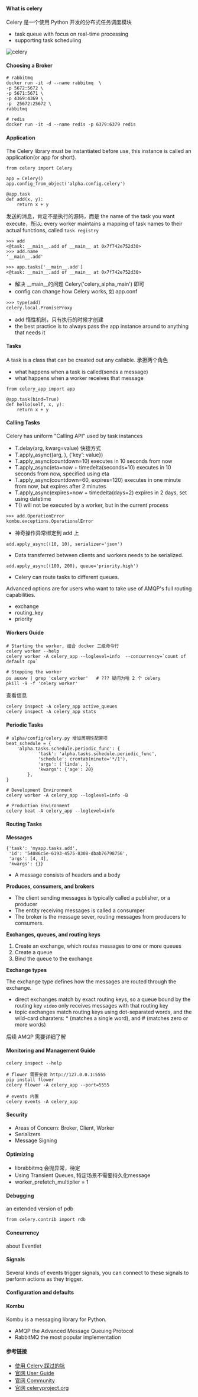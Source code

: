
#### What is celery
Celery 是一个使用 Python 开发的分布式任务调度模块
- task queue with focus on real-time processing
- supporting task scheduling

![celery](https://note.youdao.com/yws/res/28734/67FF6842945C4DD0B431938CDB55BE09)


#### Choosing a Broker
```
# rabbitmq
docker run -it -d --name rabbitmq  \
-p 5672:5672 \
-p 5671:5671 \
-p 4369:4369 \
-p  25672:25672 \
rabbitmq

# redis
docker run -it -d --name redis -p 6379:6379 redis
```

#### Application
The Celery library must be instantiated before use, this instance is called an application(or app for short).


```
from celery import Celery

app = Celery()
app.config_from_object('alpha.config.celery')

@app.task
def add(x, y):
    return x + y
```

发送的消息，肯定不是执行的源码，而是 the name of the task you want execute，所以: every worker maintains a mapping of task names to their actual functions, called `task registry`

```
>>> add
<@task: __main__.add of __main__ at 0x7f742e752d30>
>>> add.name
'__main__.add'

>>> app.tasks['__main__.add']
<@task: __main__.add of __main__ at 0x7f742e752d30>
```
- 解决 __main__的问题 Celery('celery_alpha_main') 即可
- config can change how Celery works, 如 app.conf

```
>>> type(add)
celery.local.PromiseProxy
```
- add 惰性机制，只有执行的时候才创建
- the best practice is to always pass the app instance around to anything that needs it


#### Tasks
A task is a class that can be created out any callable. 承担两个角色
- what happens when a task is called(sends a message)
- what happens when a worker receives that message

```
from celery_app import app

@app.task(bind=True)
def hello(self, x, y):
    return x + y
```

#### Calling Tasks

Celery has uniform "Calling API" used by task instances

- T.delay(arg, kwarg=value) 快捷方式
- T.apply_async((arg, ), {'key': value})
- T.apply_async(countdown=10) executes in 10 seconds from now
- T.apply_async(eta=now + timedelta(seconds=10) executes in 10 seconds from now, specified using eta
- T.apply_async(countdown=60, expires=120) executes in one minute from now, but expires after 2 minutes
- T.apply_async(expires=now + timedelta(days=2) expires in 2 days, set using datetime
- T() will not be executed by a worker, but in the current process


```
>>> add.OperationError
kombu.exceptions.OperationalError
```
- 神奇操作异常绑定到 add 上

```
add.apply_async((10, 10), serializer='json')
```
- Data transferred between clients and workers needs to be serialized.

```
add.apply_async((100, 200), queue='priority.high')
```
- Celery can route tasks to different queues.

Advanced options are for users who want to take use of AMQP's full routing capabilities.
- exchange
- routing_key
- priority


#### Workers Guide

```
# Starting the worker, 结合 docker 二级命令行
celery worker --help
celery worker -A celery_app --loglevel=info  --concurrency=`count of default cpu`

# Stopping the worker 
ps auxww | grep 'celery worker'   # ??? 疑问为啥 2 个 celery
pkill -9 -f 'celery worker'
```

查看信息

```
celery inspect -A celery_app active_queues
celery inspect -A celery_app stats
```


#### Periodic Tasks

```
# alpha/config/celery.py 增加周期性配置项
beat_schedule = {
    'alpha.tasks.schedule.periodic_func': {
            'task': 'alpha.tasks.schedule.periodic_func',
            'schedule': crontab(minute='*/1'),
            'args': ('linda', ),
            'kwargs': {'age': 20}
        },
}

# Development Environment
celery worker -A celery_app --loglevel=info -B

# Production Environment
celery beat -A celery_app --loglevel=info
```

#### Routing Tasks

**Messages**
```
{'task': 'myapp.tasks.add',
 'id': '54086c5e-6193-4575-8308-dbab76798756',
 'args': [4, 4],
 'kwargs': {}}
```
- A message consists of headers and a body

**Produces, consumers, and brokers**
- The client sending messages is typically called a publisher, or a producer
- The entity receiving messages is called a consumper
- The broker is the message sever, routing messages from producers to consumers.

**Exchanges, queues, and routing keys**

1. Create an exchange, which routes messages to one or more queues
2. Create a queue
3. Bind the queue to the exchange

**Exchange types**

The exchange type defines how the messages are routed through the exchange.
- direct exchanges match by exact routing keys, so a queue bound by the routing key `video` only receives messages with that routing key
- topic exchanges match routing keys using dot-separated words, and the wild-card charaters: * (matches a single word), and # (matches zero or more words)

后续 AMQP 需要详细了解


#### Monitoring and Management Guide

```
celery inspect --help

# flower 需要安装 http://127.0.0.1:5555
pip install flower
celery flower -A celery_app --port=5555

# events 内置
celery events -A celery_app
```



#### Security
- Areas of Concern: Broker, Client, Worker
- Serializers
- Message Signing

#### Optimizing
- librabbitmq 会抛异常，待定
- Using Transient Queues, 特定场景不需要持久化message
- worker_prefetch_multiplier = 1

#### Debugging
an extended version of pdb
```
from celery.contrib import rdb
```

#### Concurrency
about Eventlet

#### Signals
Several kinds of events trigger signals, you can connect to these signals to perform actions as they trigger.

#### Configuration and defaults

#### Kombu

Kombu is a messaging library for Python.
- AMQP the Advanced Message Queuing Protocol
- RabbitMQ the most popular implementation


#### 参考链接
- [使用 Celery 踩过的坑](https://juejin.im/entry/589a8c6586b599006b1ae4b1)
- [官网 User Guide](http://docs.celeryproject.org/en/latest/userguide/index.html)
- [官网 Community](http://www.celeryproject.org/community/)
- [官网 celeryproject.org](http://www.celeryproject.org/)